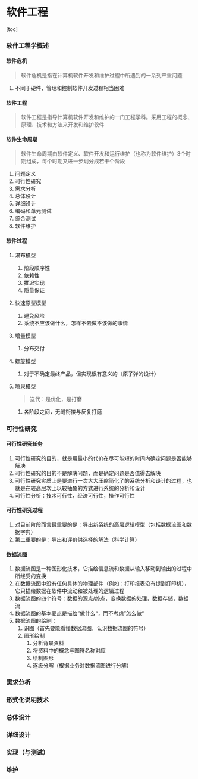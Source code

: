 # 软件工程

[toc]

### 软件工程学概述

#### 软件危机

> 软件危机是指在计算机软件开发和维护过程中所遇到的一系列严重问题

1. 不同于硬件，管理和控制软件开发过程相当困难

#### 软件工程

> 软件工程是指导计算机软件开发和维护的一门工程学科。采用工程的概念、原理、技术和方法来开发和维护软件

#### 软件生命周期

> 软件生命周期由软件定义、软件开发和运行维护（也称为软件维护）3个时期组成，每个时期又进一步划分成若干个阶段

1. 问题定义
2. 可行性研究
3. 需求分析
4. 总体设计
5. 详细设计
6. 编码和单元测试
7. 综合测试
8. 软件维护

#### 软件过程

1. 瀑布模型

   1. 阶段顺序性
   2. 依赖性
   3. 推迟实现
   4. 质量保证

2. 快速原型模型

   1. 避免风险
   2. 系统不应该做什么，怎样不去做不该做的事情

3. 增量模型

   1. 分布交付

4. 螺旋模型

   1. 对于不确定最终产品，但实现很有意义的（原子弹的设计）

5. 喷泉模型

   > 迭代：是优化，是打磨

   1. 各阶段之间，无缝衔接与反复打磨

### 可行性研究

#### 可行性研究任务

1. 可行性研究的目的，就是用最小的代价在尽可能短的时间内确定问题是否能够解决
2. 可行性研究的目的不是解决问题，而是确定问题是否值得去解决
3. 可行性研究实质上是要进行一次大大压缩简化了的系统分析和设计的过程，也就是在较高层次上以较抽象的方式进行系统的分析和设计
4. 可行性分析：技术可行性，经济可行性，操作可行性

#### 可行性研究过程

1. 对目前阶段而言最重要的是：导出新系统的高层逻辑模型（包括数据流图和数据字典）
2. 第二重要的是：导出和评价供选择的解法（科学计算）

#### 数据流图

1. 数据流图是一种图形化技术，它描绘信息流和数据从输入移动到输出的过程中所经受的变换
2. 在数据流图中没有任何具体的物理部件（例如：打印报表没有提到打印机），它只描绘数据在软件中流动和被处理的逻辑过程
3. 数据流图的四个符号：数据的源点/终点，变换数据的处理，数据存储，数据流
4. 数据流图的基本要点是描绘”做什么“，而不考虑”怎么做“
5. 数据流图的绘制：
   1. 识图（首先要能看懂数据流图，认识数据流图的符号）
   2. 图形绘制
      1. 分析背景资料
      2. 将资料中的概念与图符名称对应
      3. 绘制图形
      4. 逐级分解（根据业务对数据流图进行分解）

### 需求分析

### 形式化说明技术

### 总体设计

### 详细设计

### 实现（与测试）

### 维护


